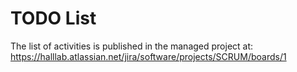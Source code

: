 # TODO List

The list of activities is published in the managed project at:
https://halllab.atlassian.net/jira/software/projects/SCRUM/boards/1

